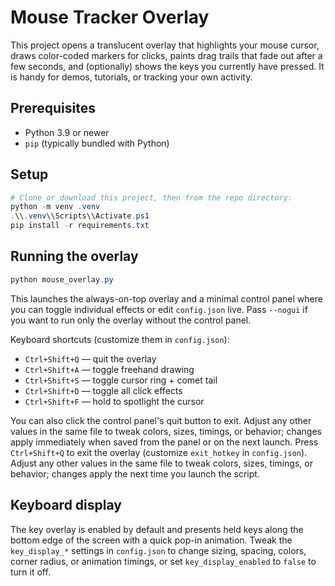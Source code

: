 # Mouse Tracker Overlay

This project opens a translucent overlay that highlights your mouse cursor, draws color-coded markers for clicks, paints drag trails that fade out after a few seconds, and (optionally) shows the keys you currently have pressed. It is handy for demos, tutorials, or tracking your own activity.

## Prerequisites

- Python 3.9 or newer
- `pip` (typically bundled with Python)

## Setup

```powershell
# Clone or download this project, then from the repo directory:
python -m venv .venv
.\\.venv\\Scripts\\Activate.ps1
pip install -r requirements.txt
```

## Running the overlay

```powershell
python mouse_overlay.py
```

This launches the always-on-top overlay and a minimal control panel where you can toggle individual effects or edit `config.json` live. Pass `--nogui` if you want to run only the overlay without the control panel.

Keyboard shortcuts (customize them in `config.json`):

- `Ctrl+Shift+Q` — quit the overlay
- `Ctrl+Shift+A` — toggle freehand drawing
- `Ctrl+Shift+S` — toggle cursor ring + comet tail
- `Ctrl+Shift+D` — toggle all click effects
- `Ctrl+Shift+F` — hold to spotlight the cursor

You can also click the control panel's quit button to exit. Adjust any other values in the same file to tweak colors, sizes, timings, or behavior; changes apply immediately when saved from the panel or on the next launch.
Press `Ctrl+Shift+Q` to exit the overlay (customize `exit_hotkey` in `config.json`). Adjust any other values in the same file to tweak colors, sizes, timings, or behavior; changes apply the next time you launch the script.

## Keyboard display

The key overlay is enabled by default and presents held keys along the bottom edge of the screen with a quick pop-in animation. Tweak the `key_display_*` settings in `config.json` to change sizing, spacing, colors, corner radius, or animation timings, or set `key_display_enabled` to `false` to turn it off.
